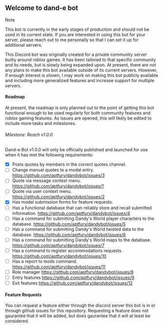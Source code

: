 ## Welcome to dand-e bot
> [!NOTE]
> This bot is currently in the early stages of production and should not be used in its current state. If you are interested in using this bot for your server, please reach out to me personally so that I can set it up for additional servers.

This Discord bot was originally created for a private community server builty around roblox games. It has been tailored to that specific community and its needs, but is slowly being expanded upon. At present, there are not any plans to make this bot available outside of its current servers. However, if enough interest is shown, I may work on making this bot publicly available and including more generalized features and increase support for multiple servers.

#### Roadmap
At present, the roadmap is only planned out to the point of getting this bot functional enough to be used regularly for both community features and roblox gaming features. As issues are opened, this will likely be edited to include more tasks and milestones.

###### Milestone: Reach v1.0.0
Dand-e Bot v1.0.0 will only be officially published and launched for use when it has met the following requirements:

- [x] Posts quotes by members in the correct quotes channel.
- [ ] Change manual quotes to a modal entry. https://github.com/aptfury/dandybot/issues/3
- [ ] Quote via message context menu. https://github.com/aptfury/dandybot/issues/1
- [ ] Quote via user context menu. https://github.com/aptfury/dandybot/issues/2
- [x] Has modal submission forms for feature requests.
- [ ] Has a functional database that can reliably store and recall submitted information. https://github.com/aptfury/dandybot/issues/4
- [ ] Has a command for submitting Dandy's World player characters to the database. https://github.com/aptfury/dandybot/issues/5
- [ ] Has a command for submitting Dandy's World twisted data to the database. https://github.com/aptfury/dandybot/issues/6
- [ ] Has a command for submitting Dandy's World maps to the database. https://github.com/aptfury/dandybot/issues/7
- [ ] Has a command to register accommodations requests. https://github.com/aptfury/dandybot/issues/10
- [ ] Has a report to mods command. https://github.com/aptfury/dandybot/issues/11
- [ ] Role manager https://github.com/aptfury/dandybot/issues/8
- [ ] Entry features https://github.com/aptfury/dandybot/issues/9
- [ ] Exit features https://github.com/aptfury/dandybot/issues/12

#### Feature Requests
You can request a feature either through the discord server this bot is in or through github issues for this repository. Requesting a feature does not gaurantee that it will be added, but does gaurantee that it will at least be considered.
